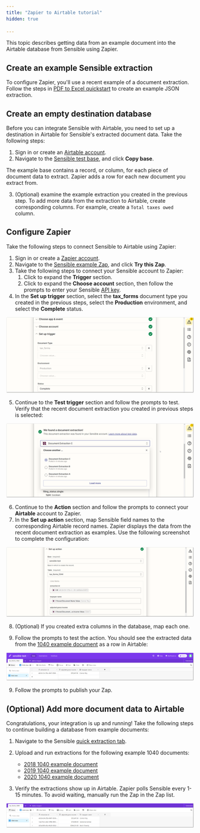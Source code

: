 ```yaml
---
title: "Zapier to Airtable tutorial"
hidden: true

---
```


This topic describes getting data from an example document into the Airtable database from Sensible using Zapier. 

Create an example Sensible extraction
----

To configure Zapier, you'll use a recent example of a document extraction. Follow the steps in [PDF to Excel quickstart](doc:excel-quickstart) to create an example JSON extraction.

Create an empty destination database
----

Before you can integrate Sensible with Airtable, you need to set up a destination in Airtable for Sensible's extracted document data. Take the following steps:

1. Sign in or create an [Airtable account](https://airtable.com/).
2. Navigate to the [Sensible test base](https://airtable.com/shrJOFW1mdUdaSMiV/tblpjJbsekvE6wEwr/viw4FaqsAD3uXBAmh?blocks=hide ), and click **Copy base**.  

The example base contains a record, or column, for each piece of document data to extract.  Zapier adds a row for each new document you extract from.

3. (Optional) examine the example extraction you created in the previous step. To add more data from the extraction to Airtable, create corresponding columns. For example, create a `Total taxes owed` column.

Configure Zapier
----

Take the following steps to connect Sensible to Airtable using Zapier:

1. Sign in or create a [Zapier account](https://zapier.com/).
2. Navigate to the [Sensible example Zap](https://zapier.com/shared/cb6b2637ef466ddf140ed14c3be66a5969acef29), and click **Try this Zap**.
3. Take the following steps to connect your Sensible account to Zapier:
   1. Click to expand the **Trigger** section.
   2. Click to expand the **Choose account** section, then follow the prompts to enter your Sensible [API key](https://app.sensible.so/account/).
4. In the **Set up trigger** section, select the **tax_forms** document type you created in the previous steps, select the **Production** environment, and select the **Complete** status. 

![Click to enlarge](https://raw.githubusercontent.com/sensible-hq/sensible-docs/main/readme-sync/assets/v0/images/final/zapier_1.png)

5. Continue to the **Test trigger** section and follow the prompts to test. Verify that the recent document extraction you created in previous steps is selected:

 ![Click to enlarge](https://raw.githubusercontent.com/sensible-hq/sensible-docs/main/readme-sync/assets/v0/images/final/zapier_2.png)

6. Continue to the **Action** section and follow the prompts to connect your **Airtable** account to Zapier.
7. In the **Set up action** section, map Sensible field names to the corresponding Airtable record names. Zapier displays the data from the recent document extraction as examples. Use the following screenshot to complete the configuration:

 ![Click to enlarge](https://raw.githubusercontent.com/sensible-hq/sensible-docs/main/readme-sync/assets/v0/images/final/zapier_3.png)

8. (Optional) If you created extra columns in the database, map each one.

9. Follow the prompts to test the action. You should see the extracted data from the [1040 example document](https://github.com/sensible-hq/sensible-configuration-library/raw/main/tax_forms/1040/2021/1040_2021_sample.pdf) as a row in Airtable:

![Click to enlarge](https://raw.githubusercontent.com/sensible-hq/sensible-docs/main/readme-sync/assets/v0/images/final/zapier_4.png)

9. Follow the prompts to publish your Zap. 

(Optional) Add more document data to Airtable 
---

Congratulations, your integration is up and running! Take the following steps to continue building a database from example documents:

1. Navigate to the Sensible [quick extraction tab](https://app.sensible.so/quick-extraction/).
2. Upload and run extractions for the following example 1040 documents:
   - [2018 1040 example document](https://github.com/sensible-hq/sensible-configuration-library/raw/main/tax_forms/1040/2018/1040_2018_sample.pdf)
   - [2019 1040 example document](https://github.com/sensible-hq/sensible-configuration-library/raw/main/tax_forms/1040/2019/1040_2019_sample.pdf)
   - [2020 1040 example document](https://github.com/sensible-hq/sensible-configuration-library/raw/main/tax_forms/1040/2019/1040_2020_sample.pdf)

3. Verify the extractions show up in Airtable. Zapier polls Sensible every 1-15 minutes. To avoid waiting, manually run the Zap in the Zap list.

![Click to enlarge](https://raw.githubusercontent.com/sensible-hq/sensible-docs/main/readme-sync/assets/v0/images/final/zapier_5.png)











